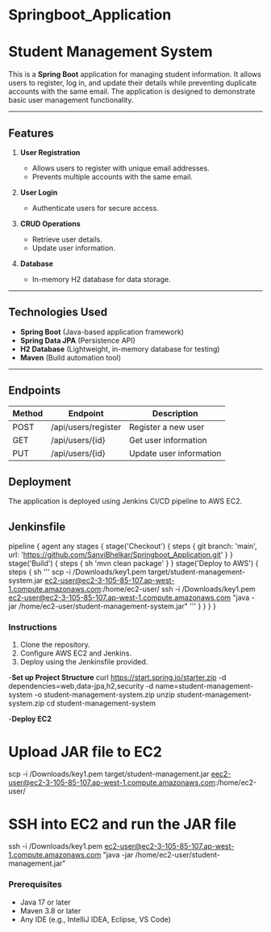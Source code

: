 # Springboot_Application

# Student Management System

This is a **Spring Boot** application for managing student information. It allows users to register, log in, and update their details while preventing duplicate accounts with the same email. The application is designed to demonstrate basic user management functionality.

---

## Features

1. **User Registration**
   - Allows users to register with unique email addresses.
   - Prevents multiple accounts with the same email.

2. **User Login**
   - Authenticate users for secure access.

3. **CRUD Operations**
   - Retrieve user details.
   - Update user information.

4. **Database**
   - In-memory H2 database for data storage.

---

## Technologies Used

- **Spring Boot** (Java-based application framework)
- **Spring Data JPA** (Persistence API)
- **H2 Database** (Lightweight, in-memory database for testing)
- **Maven** (Build automation tool)

---


## Endpoints
| Method | Endpoint          | Description              |
|--------|-------------------|--------------------------|
| POST   | /api/users/register | Register a new user      |
| GET    | /api/users/{id}     | Get user information     |
| PUT    | /api/users/{id}     | Update user information  |

## Deployment
The application is deployed using Jenkins CI/CD pipeline to AWS EC2.

## Jenkinsfile
pipeline {
    agent any
    stages {
       stage('Checkout') {
            steps {
                git branch: 'main', url: 'https://github.com/SanviBhelkar/Springboot_Application.git'
            }
        }
        stage('Build') {
            steps {
                sh 'mvn clean package'
            }
        }
        stage('Deploy to AWS') {
            steps {
                sh '''
                scp -i /Downloads/key1.pem target/student-management-system.jar ec2-user@ec2-3-105-85-107.ap-west-1.compute.amazonaws.com:/home/ec2-user/
                ssh -i /Downloads/key1.pem ec2-user@ec2-3-105-85-107.ap-west-1.compute.amazonaws.com "java -jar /home/ec2-user/student-management-system.jar"
                '''
            }
        }
    }
}



### Instructions
1. Clone the repository.
2. Configure AWS EC2 and Jenkins.
3. Deploy using the Jenkinsfile provided.

-**Set up Project Structure**
curl https://start.spring.io/starter.zip -d dependencies=web,data-jpa,h2,security -d name=student-management-system -o student-management-system.zip
unzip student-management-system.zip
cd student-management-system

-**Deploy EC2**
# Upload JAR file to EC2
scp -i /Downloads/key1.pem target/student-management.jar eec2-user@ec2-3-105-85-107.ap-west-1.compute.amazonaws.com:/home/ec2-user/

# SSH into EC2 and run the JAR file
ssh -i /Downloads/key1.pem ec2-user@ec2-3-105-85-107.ap-west-1.compute.amazonaws.com "java -jar /home/ec2-user/student-management.jar"

### Prerequisites

- Java 17 or later
- Maven 3.8 or later
- Any IDE (e.g., IntelliJ IDEA, Eclipse, VS Code)

